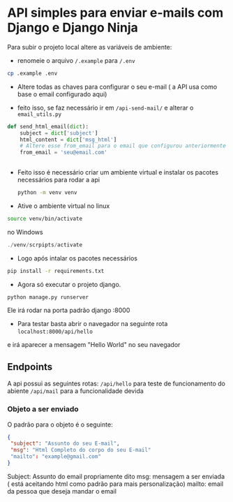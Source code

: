 # API simples para enviar e-mails com Django e Django Ninja

Para subir o projeto local altere as variáveis de ambiente:
* renomeie o arquivo `/.example` para `/.env`
```bash
cp .example .env
```
* Altere todas as chaves para configurar o seu e-mail ( a API usa como base o email configurado aqui)

* feito isso, se faz necessário ir em `/api-send-mail/` e alterar o `email_utils.py`

```python
def send_html_email(dict):
    subject = dict['subject']
    html_content = dict['msg_html']
    # Altere esse from_email para o email que configurou anteriormente
    from_email = 'seu@email.com'
   
```
* Feito isso é necessário criar um ambiente virtual e instalar os pacotes necessários para rodar a api
  ```bash
  python -m venv venv
  
  ```
* Ative o ambiente virtual
no linux
```bash
source venv/bin/activate
```
no Windows
```powershell
./venv/scrpipts/activate
```
* Logo após intalar os pacotes necessários
```bash
pip install -r requirements.txt
```
* Agora só executar o projeto django.
```bash
python manage.py runserver
```
Ele irá rodar na porta padrão django :8000

* Para testar basta abrir o navegador na seguinte rota `localhost:8000/api/hello`

e irá aparecer a mensagem "Hello World" no seu navegador

## Endpoints
A api possui as seguintes rotas:
`/api/hello` para teste de funcionamento do abiente
`/api/mail` para a funcionalidade devida

### Objeto a ser enviado
O padrão para o objeto é o seguinte:
```json
{
 "subject": "Assunto do seu E-mail",
 "msg": "Html Completo do corpo do seu E-mail"
 "mailto": "example@gmail.com" 
}
```
Subject: Assunto do email propriamente dito
msg: mensagem a ser enviada ( está aceitando html como padrão para mais personalização)
mailto: email da pessoa que deseja mandar o email



